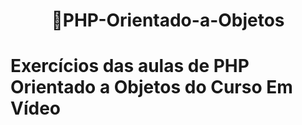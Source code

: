<h1 align="center">🐘PHP-Orientado-a-Objetos<h1/>
Exercícios das aulas de PHP Orientado a Objetos do Curso Em Vídeo
